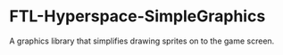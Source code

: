 # FTL-Hyperspace-SimpleGraphics
A graphics library that simplifies drawing sprites on to the game screen.
